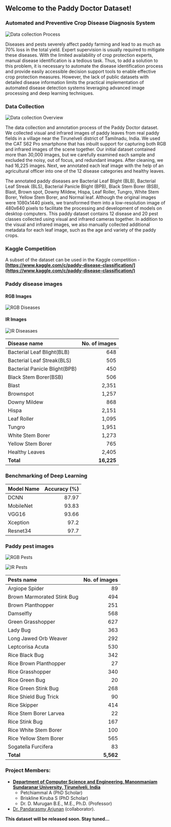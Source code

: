 ## Welcome to the Paddy Doctor Dataset!

### Automated and Preventive Crop Disease Diagnosis System

![Data collection Process](./assets/img/Data_Collection.png)

Diseases and pests severely affect paddy farming and lead to as much as 70% loss in the total yield. Expert supervision is usually required to mitigate these diseases. With the limited availability of crop protection experts, manual disease identification is a tedious task. Thus, to add a solution to this problem, it is necessary to automate the disease identification process and provide easily accessible decision support tools to enable effective crop protection measures. However, the lack of public datasets with detailed disease information limits the practical implementation of automated disease detection systems leveraging advanced image processing and deep learning techniques.

### Data Collection
![Data collection Overview](./assets/img/Datacollection_overview4.png)

The data collection and annotation process of the Paddy Doctor dataset. We collected visual and infrared images of paddy leaves from real paddy fields in a village near the Tirunelveli district of Tamilnadu, India. We used the CAT S62 Pro smartphone that has inbuilt support for capturing both RGB and infrared images of the scene together. Our initial dataset contained more than 30,000 images, but we carefully examined each sample and excluded the noisy, out of focus, and redundant images. After cleaning, we had 16,225 images. Next, we annotated each leaf image with the help of an agricultural officer into one of the 12 disease categories and healthy leaves. 

The annotated paddy diseases are Bacterial Leaf Blight (BLB), Bacterial Leaf Streak (BLS), Bacterial Panicle Blight (BPB), Black Stem Borer (BSB), Blast, Brown spot, Downy Mildew, Hispa, Leaf Roller, Tungro, White Stem Borer, Yellow Stem Borer, and Normal leaf.  Although the original images were 1080x1440 pixels, we transformed them into a low-resolution image of 480x640 pixels to facilitate the processing and development of models on desktop computers. This  paddy dataset contains 12 disease and 20 pest classes collected using visual and infrared cameras together. In addition to the visual and infrared images, we also manually collected additional metadata for each leaf image, such as the age and variety of the paddy crops.


<!-- **Paddy Doctor** is a visual and infrared image dataset collected from real paddy fields in Tamilnadu, India. 
This dataset contains over 22,000 labelled paddy leaf images across 12 disease and 20 pest classes collected using visual and infrared cameras together. It also contains additional metadata, such as paddy type and age. These uniques features make this dataset suitable for benchmarking and evaluating automated disease identification techniques. -->

### Kaggle Competition
A subset of the dataset can be used in the Kaggle competition - 
**[https://www.kaggle.com/c/paddy-disease-classification/](https://www.kaggle.com/c/paddy-disease-classification/)**

### Paddy disease images

#### RGB Images
![RGB Diseases](./assets/img/RGB_disease_classes2.png)

#### IR Images
![IR Diseasaes](./assets/img/IR_disease_classes.png)

|Disease name | No. of images |
| :--- | ---: |
|Bacterial Leaf Blight(BLB) | 648 |
|Bacterial Leaf Streak(BLS) | 505 |
|Bacterial Panicle Blight(BPB) | 450 |
|Black Stem Borer(BSB) | 506|
|Blast | 2,351 |
|Brownspot | 1,257 |
| Downy Mildew | 868|
|Hispa | 2,151|
|Leaf Roller | 1,095|
|Tungro | 1,951|
|White Stem Borer | 1,273|
|Yellow Stem Borer | 765|
|Healthy Leaves | 2,405|
|**Total** | **16,225**|

### Benchmarking of Deep Learning

|Model Name | Accuracy (%) |
| :--- | ---: |
|DCNN| 87.97 |
|MobileNet|93.83|
|VGG16|93.66|
|Xception|97.2|
|Resnet34|97.7|

### Paddy pest images
![RGB Pests](./assets/img/RGBpests.png)

![IR Pests](./assets/img/irpests.png)

|Pests name | No. of images |
| :--- | ---: |
|Argiope Spider |  89 |
|Brown Marmorated Stink Bug | 494  |
|Brown Planthopper | 251 |
|Damselfly  |  568 |
|Green Grasshopper | 627 |
|Lady Bug | 363 |
|Long Jawed Orb Weaver | 292 |
|Leptcorisa Acuta | 530 |
|Rice Black Bug | 342 |
|Rice Brown Planthopper| 27 |
|Rice Grasshopper | 340 |
|Rice Green Bug | 20 |
|Rice Green Stink Bug| 268 |
|Rice Shield Bug Trick | 90 |
|Rice Skipper | 414|
|Rice Stem Borer Larvea | 22 |
|Rice Stink Bug| 167 |
|Rice White Stem Borer| 100 
|Rice Yellow Stem Borer| 565 |
|Sogatella Furcifera| 83 |
|**Total** | **5,562**|

### Project Members: 

- **[Department of Computer Science and Engineering,  Manonmaniam Sundaranar University, Tirunelveli, India](https://www.msuniv.ac.in/Academic/Department/ComputerScience/Overview)**
   - Petchiammal A (PhD Scholar) 
   - Briskline Kiruba S (PhD Scholar)
   - Dr. D. Murugan B.E., M.E., Ph.D. (Professor)
- [Dr. Pandarasmy Arjunan](https://www.samy101.com/) (collaborator).

**This dataset will be released soon. Stay tuned...**
